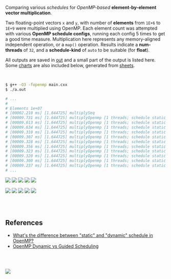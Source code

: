 Comparing various *schedules* for *OpenMP-based* **element-by-element vector multiplication**.

Two floating-point vectors `x` and `y`, with number of **elements** from `1E+6`
to `1E+9` were multiplied using OpenMP. Each element count was attempted with
various **OpenMP schedule configs**, running each config 5 times to get a good
time measure. Multiplication here represents any memory-aligned independent
operation, or a `map()` operation. Results indicate a **num-threads** of `32`,
and a **schedule-kind** of `auto` to be suitable (for **float**).

All outputs are saved in [out](out/) and a small part of the output is listed
here. Some [charts] are also included below, generated from [sheets].

<br>

```bash
$ g++ -O3 -fopenmp main.cxx
$ ./a.out

# ...
#
# Elements 1e+07
# [00002.210 ms] [1.644725] multiplySeq
# [00009.731 ms] [1.644725] multiplyOpenmp [1 threads; schedule static 64]
# [00009.613 ms] [1.644725] multiplyOpenmp [1 threads; schedule static 128]
# [00009.634 ms] [1.644725] multiplyOpenmp [1 threads; schedule static 256]
# [00009.310 ms] [1.644725] multiplyOpenmp [1 threads; schedule static 512]
# [00009.307 ms] [1.644725] multiplyOpenmp [1 threads; schedule static 1024]
# [00009.328 ms] [1.644725] multiplyOpenmp [1 threads; schedule static 2048]
# [00009.356 ms] [1.644725] multiplyOpenmp [1 threads; schedule static 4096]
# [00009.323 ms] [1.644725] multiplyOpenmp [1 threads; schedule static 8192]
# [00009.320 ms] [1.644725] multiplyOpenmp [1 threads; schedule static 16384]
# [00009.300 ms] [1.644725] multiplyOpenmp [1 threads; schedule static 32768]
# [00009.237 ms] [1.644725] multiplyOpenmp [1 threads; schedule static 65536]
# ...
```

[![](https://i.imgur.com/2gtDdEv.png)][sheetp]
[![](https://i.imgur.com/9TtYTvh.png)][sheetp]
[![](https://i.imgur.com/kDoKEVr.png)][sheetp]
[![](https://i.imgur.com/7sUkqcZ.png)][sheetp]
[![](https://i.imgur.com/015fCBk.png)][sheetp]

[![](https://i.imgur.com/exRwNpv.png)][sheetp]
[![](https://i.imgur.com/WI9DTDj.png)][sheetp]
[![](https://i.imgur.com/DbwMaCk.png)][sheetp]
[![](https://i.imgur.com/1QOVrAq.png)][sheetp]
[![](https://i.imgur.com/3wV7z9c.png)][sheetp]

<br>
<br>


## References

- [What's the difference between "static" and "dynamic" schedule in OpenMP?](https://stackoverflow.com/a/10852852/1413259)
- [OpenMP Dynamic vs Guided Scheduling](https://stackoverflow.com/a/43047074/1413259)

<br>
<br>

[![](https://i.imgur.com/MJi0vOn.jpg)](https://knowyourcodelyokofacts.tumblr.com/post/49493220478/jeremy-belpois-jeremy-is-known-to-have-been)

[charts]: https://photos.app.goo.gl/FTjLSTf2w3oh3Rju6
[sheets]: https://docs.google.com/spreadsheets/d/1B8kQmQkjyvqnjG3wSYxVFpRLCCWJ_gGI_pNjfaiCpp0/edit?usp=sharing
[sheetp]: https://docs.google.com/spreadsheets/d/e/2PACX-1vQDbuQPxr19ZhCxpXDUP-HwpvvPwnw4v-0ZGTE_9qFCStkCauPnGG_rDGQSNyurM6CMj2F6ql_pXGLG/pubhtml
